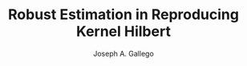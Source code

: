 ---
paperId: 34
author: Joseph A. Gallego
publicationauthor: Gallego, J. A.
title: Robust Estimation in Reproducing Kernel Hilbert
pdf: Poster_Gallego_Joseph.pdf
poster: --
alt: --
type: Poster
topic: Machine Learning
link: https://doi.org/10.52591/lxai2019120829
conference: neurips
year: 2019
tags: neurips-2019
location: Vancouver, Canada
---